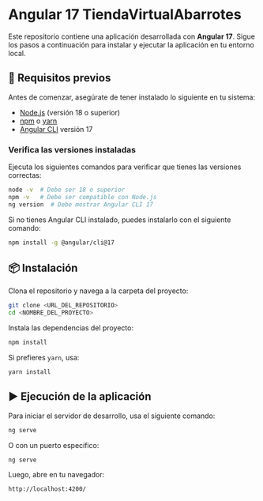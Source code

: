 # Angular 17 TiendaVirtualAbarrotes

Este repositorio contiene una aplicación desarrollada con **Angular 17**. Sigue los pasos a continuación para instalar y ejecutar la aplicación en tu entorno local.

## 🚀 Requisitos previos
Antes de comenzar, asegúrate de tener instalado lo siguiente en tu sistema:

- [Node.js](https://nodejs.org/) (versión 18 o superior)
- [npm](https://www.npmjs.com/) o [yarn](https://yarnpkg.com/)
- [Angular CLI](https://angular.io/cli) versión 17

### Verifica las versiones instaladas
Ejecuta los siguientes comandos para verificar que tienes las versiones correctas:

```sh
node -v  # Debe ser 18 o superior
npm -v   # Debe ser compatible con Node.js
ng version  # Debe mostrar Angular CLI 17
```

Si no tienes Angular CLI instalado, puedes instalarlo con el siguiente comando:

```sh
npm install -g @angular/cli@17
```

## 📦 Instalación

Clona el repositorio y navega a la carpeta del proyecto:

```sh
git clone <URL_DEL_REPOSITORIO>
cd <NOMBRE_DEL_PROYECTO>
```

Instala las dependencias del proyecto:

```sh
npm install
```

Si prefieres `yarn`, usa:

```sh
yarn install
```

## ▶️ Ejecución de la aplicación
Para iniciar el servidor de desarrollo, usa el siguiente comando:

```sh
ng serve
```

O con un puerto específico:

```sh
ng serve 
```

Luego, abre en tu navegador:

```
http://localhost:4200/
```
